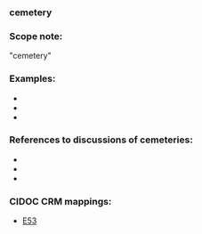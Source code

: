 
### cemetery 

###  Scope note: 
"cemetery" 

### Examples: 

* 
* 
* 

### References to discussions of cemeteries:

* 

* 

* 

### CIDOC CRM mappings: 

* [E53](http://www.cidoc-crm.org/Entity/e53-place/version-6.2.2)